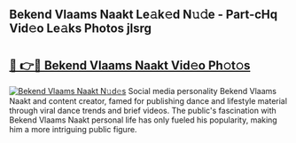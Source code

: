 ## Bekend Vlaams Naakt Le𝚊k𝚎d N𝚞𝚍e - Part-cHq Vid𝚎o Le𝚊ks Photos jlsrg

# <h2><a href="http://fb28uji.evod.top/?m=Bekend+Vlaams+Naakt">🔗 👉🔴 Bekend Vlaams Naakt Vid𝚎o Ph𝚘t𝚘s</a></h2>

[![Bekend Vlaams Naakt N𝚞d𝚎s](https://i.imgur.com/8V9OHl7.gif)](http://fb28uji.evod.top/?m=Bekend+Vlaams+Naakt)
Social media personality Bekend Vlaams Naakt and content creator, famed for publishing dance and lifestyle material through viral dance trends and brief videos. The public's fascination with Bekend Vlaams Naakt personal life has only fueled his popularity, making him a more intriguing public figure. 
